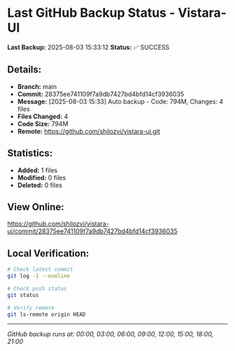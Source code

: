 # Last GitHub Backup Status - Vistara-UI

**Last Backup:** 2025-08-03 15:33:12
**Status:** ✅ SUCCESS

## Details:
- **Branch:** main
- **Commit:** 28375ee741109f7a9db7427bd4bfd14cf3936035
- **Message:** [2025-08-03 15:33] Auto backup - Code: 794M, Changes:        4 files
- **Files Changed:**        4
- **Code Size:** 794M
- **Remote:** https://github.com/shilozvi/vistara-ui.git

## Statistics:
- **Added:**        1 files
- **Modified:**        0 files
- **Deleted:**        0 files

## View Online:
https://github.com/shilozvi/vistara-ui/commit/28375ee741109f7a9db7427bd4bfd14cf3936035

## Local Verification:
```bash
# Check latest commit
git log -1 --oneline

# Check push status
git status

# Verify remote
git ls-remote origin HEAD
```

---
*GitHub backup runs at: 00:00, 03:00, 06:00, 09:00, 12:00, 15:00, 18:00, 21:00*
